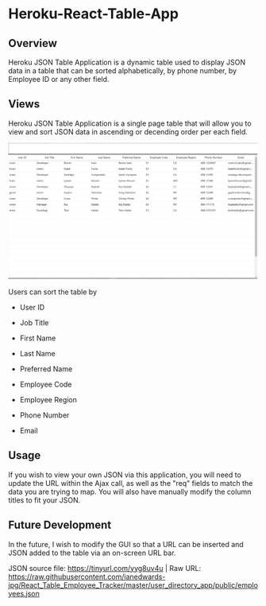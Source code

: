# Heroku-React-Table-App
 
## Overview

Heroku JSON Table Application is a dynamic table used to display JSON data in a table that can be sorted alphabetically, by phone number, by Employee ID or any other field.

## Views


Heroku JSON Table Application is a single page table that will allow you to view and sort JSON data in ascending or decending order per each field.

![Main Page](https://github.com/ianedwards-jpg/Heroku-React-Table-App/blob/master/react-table-heroku/client/public/react_table.jpg)

Users can sort the table by

* User ID 

* Job Title

* First Name 

* Last Name 

* Preferred Name 

* Employee Code 

* Employee Region 

* Phone Number 

* Email 

## Usage 

If you wish to view your own JSON via this application, you will need to update the URL within the Ajax call, as well as the "req" fields to match the data you are trying to map. You will also have manually modify the column titles to fit your JSON. 

## Future Development

In the future, I wish to modify the GUI so that a URL can be inserted and JSON added to the table via an on-screen URL bar.

JSON source file: https://tinyurl.com/yyg8uv4u | Raw URL: https://raw.githubusercontent.com/ianedwards-jpg/React_Table_Employee_Tracker/master/user_directory_app/public/employees.json

